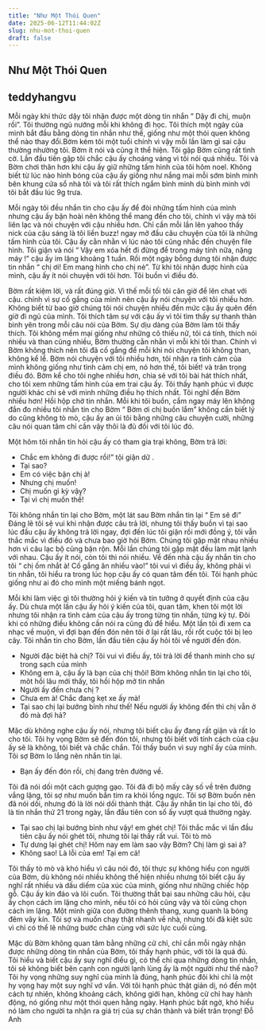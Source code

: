 ```yaml
---
title: "Như Một Thói Quen"
date: 2025-06-12T11:44:02Z
slug: nhu-mot-thoi-quen
draft: false
---
```


## Như Một Thói Quen

## teddyhangvu

Mỗi ngày khi thức dậy tôi nhận được một dòng tin nhắn ” Dậy đi chị, muộn rồi”. Tôi thường ngủ nướng mỗi khi không đi học. Tôi thích một ngày của mình bắt đầu bằng dòng tin nhắn như thế, giống như một thói quen không thể nào thay đổi.Bờm kém tôi một tuổi chính vì vậy mỗi lần làm gì sai cậu thường nhường tôi. Bờm ít nói và cũng ít thể hiện. Tôi gặp Bờm cũng rất tình cờ. Lần đầu tiên gặp tôi chắc cậu ấy choáng váng vì tôi nói quá nhiều. Tôi và Bờm chơi thân hơn khi cậu ấy giữ những tấm hình của tôi hôm noel. Không biết từ lúc nào hình bóng của cậu ấy giống như nắng mai mỗi sớm bình minh bên khung cửa sổ nhà tôi và tôi rất thích ngắm bình minh dù bình minh với tôi bắt đầu lúc 9g trưa.
 
Mỗi ngày tôi đều nhắn tin cho cậu ấy để đòi những tấm hình của mình nhưng cậu ấy bận hoài nên không thể mang đến cho tôi, chính vì vậy mà tôi liên lạc và nói chuyện với cậu nhiều hơn. Chỉ cần mỗi lần lên yahoo thấy nick của cậu sáng là tôi liền buzz! ngay mở đầu câu chuyện của tôi là những tấm hình của tôi. Cậu ấy cằn nhằn vì lúc nào tôi cũng nhắc đến chuyện file hình. Tôi giận và nói “ Vậy em xóa hết đi đừng để trong máy tính nữa, nặng máy !” cậu ấy im lặng khoảng 1 tuần. Rồi một ngày bỗng dưng tôi nhận được tin nhắn “ chị ơi! Em mang hình cho chị nè”. Từ khi tôi nhận được hình của mình, cậu ấy ít nói chuyện với tôi hơn. Tôi buồn vì điều đó.
 
Bờm rất kiệm lời, và rất đúng giờ. Vì thế mỗi tối tôi căn giờ để lên chat với cậu. chính vì sự cố gắng của mình nên cậu ấy nói chuyện với tôi nhiều hơn. Không biết từ bao giờ chúng tôi nói chuyện nhiều đến mức cậu ấy quên đến giờ đi ngủ của mình. Tôi thích tâm sự với cậu ấy vì tôi tìm thấy sự thanh thản bình yên trong mỗi câu nói của Bờm. Sự dịu dàng của Bờm làm tôi thấy thích. Tôi không mềm mại giống như những cô thiếu nữ, tôi cá tính, thích nói nhiều và than cũng nhiều, Bờm thường cằn nhằn vì mỗi khi tôi than. Chính vì Bờm không thích nên tôi đã cố gắng để mỗi khi nói chuyện tôi không than, không kể lể. Bờm nói chuyện với tôi nhiều hơn, tôi nhận ra tình cảm của mình không giống như tình cảm chị em, nó hơn thế, tôi biết! và trân trọng điều đó.
Bờm kể cho tôi nghe nhiều hơn, chia sẻ với tôi bài hát thích nhất, cho tôi xem những tấm hình của em trai cậu ấy. Tôi thấy hạnh phúc vì được người khác chi sẻ với mình những điều họ thích nhất. Tôi nghĩ đến Bờm nhiều hơn! Hồi hộp chờ tin nhắn. Mỗi khi tôi buồn, cầm ngay máy lên không đắn đo nhiều tôi nhắn tin cho Bờm “ Bờm ơi chị buồn lắm” không cần biết lý do cũng không tò mò, cậu ấy an ủi tôi bằng những câu chuyện cười, những câu nói quan tâm chỉ cần vậy thôi là đủ đối với tôi lúc đó.
 
Một hôm tôi nhắn tin hỏi cậu ấy có tham gia trại không, Bờm trả lời:
- Chắc em không đi được rồi!” tội giận dữ .
- Tại sao?
- Em có việc bận chị à!
- Nhưng chị muốn!
- Chị muốn gì kỳ vậy?
- Tại vì chị muốn thế!
 
Tôi không nhắn tin lại cho Bờm, một lát sau Bờm nhắn tin lại “ Em sẽ đi” Đáng lẽ tôi sẽ vui khi nhận được câu trả lời, nhưng tôi thấy buồn vì tại sao lúc đầu cậu ấy không trả lời ngay, đợi đến lúc tôi giận rồi mới đồng ý, tôi vẫn thắc mắc vì điều đó và chưa bao giờ hỏi Bờm.
Chúng tôi gặp mặt nhau nhiều hơn vì câu lạc bộ cũng bận rộn. Mỗi lần chúng tôi gặp mặt đều làm mặt lạnh với nhau. Cậu ấy ít nói, còn tôi thì nói nhiều. Về đến nhà cậu ấy nhắn tin cho tôi “ chị ốm nhắt à! Cố gắng ăn nhiều vào!” tôi vui vì điều ấy, không phải vì tin nhắn, tôi hiểu ra trong lúc họp cậu ấy có quan tâm đến tôi. Tôi hạnh phúc giống như ai đó cho mình một miếng bánh ngọt.
 
Mỗi khi làm việc gì tôi thường hỏi ý kiến và tin tưởng ở quyết định của cậu ấy. Dù chưa một lần cậu ấy hỏi ý kiến của tôi, quan tâm, khen tôi một lời nhưng tôi nhận ra tình cảm của cậu ấy trong từng tin nhắn, từng ký tự. Đôi khi có những điều không cần nói ra cũng đủ để hiểu. Một lần tôi đi xem ca nhạc về muộn, vì đợi bạn đến đón nên tôi ở lại rất lâu, rồi rốt cuộc tôi bị leo cây. Tôi nhắn tin cho Bờm, lần đầu tiên cậu ấy hỏi tôi về người đến đón.
 
- Người đặc biệt hả chị?
Tôi vui vì điều ấy, tôi trả lời để thanh minh cho sự trong sạch của mình
- Không em à, cậu ấy là bạn của chị thôi!
Bờm không nhắn tin lại cho tôi, môt hồi lâu mới thấy, tôi hồi hộp mở tin nhắn
- Người ấy đến chưa chị ?
- Chưa em à! Chắc đang kẹt xe ấy mà!
- Tại sao chị lại bướng bỉnh như thế! Nếu người ấy không đến thì chị vẫn ở đó mà đợi hả?
 
Mặc dù không nghe cậu ấy nói, nhưng tôi biết cậu ấy đang rất giận và rất lo cho tôi. Tôi hy vọng Bờm sẽ đến đón tôi, nhưng tôi biết với tính cách của cậu ấy sẽ là không, tôi biết và chắc chắn. Tôi thấy buồn vì suy nghĩ ấy của mình. Tôi sợ Bờm lo lắng nên nhắn tin lại.
- Bạn ấy đến đón rồi, chị đang trên đường về.
 
Tôi đã nói dối một cách gượng gạo. Tôi đã đi bộ mấy cây số về trên đường vắng lặng, tôi sợ như muốn bắn tim ra khỏi lồng ngực. Tôi sợ Bờm buồn nên đã nói dối, nhưng đó là lời nói dối thành thật. Cậu ấy nhắn tin lại cho tôi, đó là tin nhắn thứ 21 trong ngày, lần đầu tiên con số ấy vượt quá thường ngày.
 - Tại sao chị lại bướng bỉnh như vậy! em ghét chị!
Tôi thắc mắc vì lần đầu tiên cậu ấy nói ghét tôi, nhưng tôi lại thấy rất vui. Tôi tò mò
- Tự dưng lại ghét chị! Hôm nay em làm sao vậy Bờm? Chị làm gì sai à?
- Không sao! Là lỗi của em! Tại em cả!
 
Tôi thấy tò mò và khó hiểu vì câu nói đó, tôi thực sự không hiểu con người của Bờm, dù không nói nhiều không thể hiện nhiều nhưng tôi biết cậu ấy nghĩ rất nhiều và dấu diếm của xúc của mình, giống như những chiếc hộp gỗ. Cậu ấy kín đáo và lôi cuốn. Tôi thường thất bại sau những câu hỏi, cậu ấy chọn cách im lặng cho mình, nếu tôi có hỏi cũng vậy và tôi cũng chọn cách im lặng. Một mình giữa con đường thênh thang, xung quanh là bóng đêm vây kín. Tôi sợ và muốn chạy thật nhanh về nhà, nhưng tôi đã kiệt sức vì chỉ có thể lê những bước chân cùng với sức lực cuối cùng.
 
Mặc dù Bờm không quan tâm bằng những cử chỉ, chỉ cần mỗi ngày nhận được những dòng tin nhắn của Bờm, tôi thấy hạnh phúc, với tôi là quá đủ. Tôi hiểu và biết cậu ấy suy nghĩ điều gì, có thể chỉ qua những dòng tin nhắn, tôi sẽ không biết bên cạnh con người lạnh lùng ấy là một người như thế nào? Tôi hy vọng những suy nghĩ của mình là đúng, hạnh phúc đôi khi chỉ là một hy vọng hay một suy nghĩ vớ vẩn. Với tôi hạnh phúc thật giản dị, nó đến một cách tự nhiên, không khoảng cách, không giới hạn, không cử chỉ hay hành động, nó giống như một thói quen hằng ngày. Hạnh phúc bất ngờ, khó hiểu nó làm cho người ta nhận ra giá trị của sự chân thành và biết trân trọng!
 Đỗ Anh